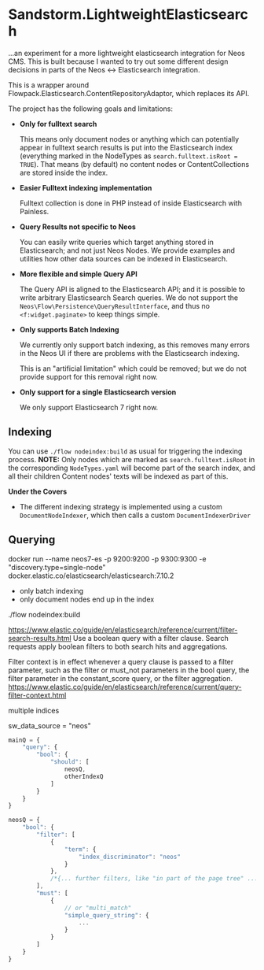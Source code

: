 # Sandstorm.LightweightElasticsearch

...an experiment for a more lightweight elasticsearch integration for Neos CMS. This is built because I wanted
to try out some different design decisions in parts of the Neos <-> Elasticsearch integration.

This is a wrapper around Flowpack.Elasticsearch.ContentRepositoryAdaptor, which replaces its API.

The project has the following goals and limitations:

- **Only for fulltext search**

  This means only document nodes or anything which can potentially appear in fulltext search results is put into
  the Elasticsearch index (everything marked in the NodeTypes as `search.fulltext.isRoot = TRUE`).
  That means (by default) no content nodes or ContentCollections are stored inside the index. 

- **Easier Fulltext indexing implementation**

  Fulltext collection is done in PHP instead of inside Elasticsearch with Painless.

- **Query Results not specific to Neos**

  You can easily write queries which target anything stored in Elasticsearch; and not just Neos Nodes.
  We provide examples and utilities how other data sources can be indexed in Elasticsearch.

- **More flexible and simple Query API**
  
  The Query API is aligned to the Elasticsearch API; and it is possible to write arbitrary Elasticsearch Search
  queries. We do not support the `Neos\Flow\Persistence\QueryResultInterface`, and thus no `<f:widget.paginate>`
  to keep things simple.

- **Only supports Batch Indexing**

  We currently only support batch indexing, as this removes many errors in the Neos UI if there are problems
  with the Elasticsearch indexing.

  This is an "artificial limitation" which could be removed; but we do not provide support for this removal
  right now.

- **Only support for a single Elasticsearch version**

  We only support Elasticsearch 7 right now.

## Indexing

You can use `./flow nodeindex:build` as usual for triggering the indexing process. **NOTE:** Only nodes
which are marked as `search.fulltext.isRoot` in the corresponding `NodeTypes.yaml` will become part of the
search index, and all their children Content nodes' texts will be indexed as part of this.

**Under the Covers**

- The different indexing strategy is implemented using a custom `DocumentNodeIndexer`, which then calls a custom
  `DocumentIndexerDriver`

## Querying




docker run --name neos7-es -p 9200:9200 -p 9300:9300 -e "discovery.type=single-node"
docker.elastic.co/elasticsearch/elasticsearch:7.10.2

- only batch indexing
- only document nodes end up in the index

./flow nodeindex:build

https://www.elastic.co/guide/en/elasticsearch/reference/current/filter-search-results.html
Use a boolean query with a filter clause. Search requests apply boolean filters to both search hits and aggregations.

Filter context is in effect whenever a query clause is passed to a filter parameter, such as the filter or must_not
parameters in the bool query, the filter parameter in the constant_score query, or the filter aggregation.
https://www.elastic.co/guide/en/elasticsearch/reference/current/query-filter-context.html

multiple indices

sw_data_source = "neos"

```js
mainQ = {
    "query": {
        "bool": {
            "should": [
                neosQ,
                otherIndexQ
            ]
        }
    }
}

neosQ = {
    "bool": {
        "filter": [
            {
                "term": {
                    "index_discriminator": "neos"
                }
            },
            /*{... further filters, like "in part of the page tree" ...}*/
        ],
        "must": [
            {
                // or "multi_match"
                "simple_query_string": {
                    ...
                }
            }
        ]
    }
}
```
